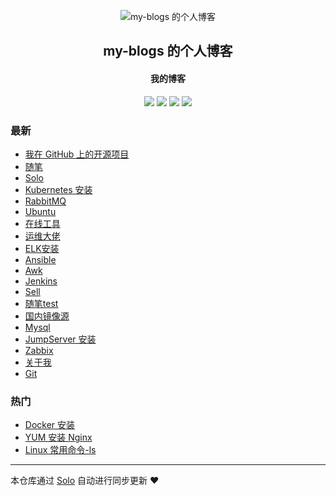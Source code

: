 <p align="center"><img alt="my-blogs 的个人博客" src="https://avatars2.githubusercontent.com/u/57827220?v=4"></p><h2 align="center">
my-blogs 的个人博客
</h2>

<h4 align="center">我的博客</h4>
<p align="center"><a title="my-blogs 的个人博客" target="_blank" href="https://github.com/find-blogs/solo-blog"><img src="https://img.shields.io/github/last-commit/find-blogs/solo-blog.svg?style=flat-square&color=FF9900"></a>
<a title="GitHub repo size in bytes" target="_blank" href="https://github.com/find-blogs/solo-blog"><img src="https://img.shields.io/github/repo-size/find-blogs/solo-blog.svg?style=flat-square"></a>
<a title="Solo Version" target="_blank" href="https://github.com/b3log/solo/releases"><img src="https://img.shields.io/badge/solo-3.6.7-f1e05a.svg?style=flat-square&color=blueviolet"></a>
<a title="Hits" target="_blank" href="https://github.com/b3log/hits"><img src="https://hits.b3log.org/find-blogs/solo-blog.svg"></a></p>

### 最新

* [我在 GitHub 上的开源项目](https://www.lovelinux.top/my-github-repos)
* [随笔](https://www.lovelinux.top/articles/2019/11/21/1574347392087.html)
* [Solo](https://www.lovelinux.top/articles/2019/11/21/1574346730517.html)
* [Kubernetes 安装](https://www.lovelinux.top/articles/2019/11/21/1574334914092.html)
* [RabbitMQ](https://www.lovelinux.top/articles/2019/11/19/1574175697175.html)
* [Ubuntu ](https://www.lovelinux.top/articles/2019/11/19/1574174911825.html)
* [在线工具](https://www.lovelinux.top/articles/2019/11/19/1574171438695.html)
* [运维大佬](https://www.lovelinux.top/articles/2019/11/19/1574166999566.html)
* [ELK安装](https://www.lovelinux.top/articles/2019/11/19/1574166694037.html)
* [Ansible](https://www.lovelinux.top/articles/2019/11/19/1574166560845.html)
* [Awk](https://www.lovelinux.top/articles/2019/11/19/1574166445964.html)
* [Jenkins](https://www.lovelinux.top/articles/2019/11/19/1574166257445.html)
* [Sell](https://www.lovelinux.top/articles/2019/11/19/1574166148784.html)
* [随笔test](https://www.lovelinux.top/articles/2019/11/19/1574158188420.html)
* [国内镜像源](https://www.lovelinux.top/articles/2019/11/19/1574156636063.html)
* [Mysql](https://www.lovelinux.top/articles/2019/11/19/1574155293272.html)
* [JumpServer 安装](https://www.lovelinux.top/articles/2019/11/19/1574155062144.html)
* [Zabbix](https://www.lovelinux.top/articles/2019/11/19/1574154784948.html)
* [关于我](https://www.lovelinux.top/articles/2019/11/19/1574154404914.html)
* [Git](https://www.lovelinux.top/articles/2019/11/19/1574153785272.html)

### 热门

* [Docker 安装](https://www.lovelinux.top/articles/2019/11/19/1574153014498.html)
* [YUM 安装 Nginx](https://www.lovelinux.top/articles/2019/11/19/1574153423582.html)
* [Linux 常用命令-ls](https://www.lovelinux.top/articles/2019/11/19/1574152049490.html)



---

本仓库通过 [Solo](https://github.com/b3log/solo) 自动进行同步更新 ❤️ 